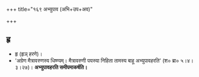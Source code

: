 +++
title="१६९ अभ्युपाव (अभि+उप+अव)"

+++

## हृ
- हृ (हृञ् हरणे)।
- 'अग्रेण मैत्रावरुणस्य धिष्ण्यम्। मैत्रावरुणी पयस्या निहिता तामस्य बाहू अभ्युपावहरति' (श० ब्रा० ५।४।३।२७)। **अभ्युपावहरति समीपमाकर्षति।**
